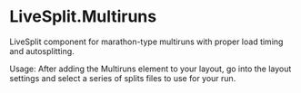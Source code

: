 # LiveSplit.Multiruns
LiveSplit component for marathon-type multiruns with proper load timing and autosplitting.

Usage:
After adding the Multiruns element to your layout, go into the layout settings and select a series of splits files to use for your run.
